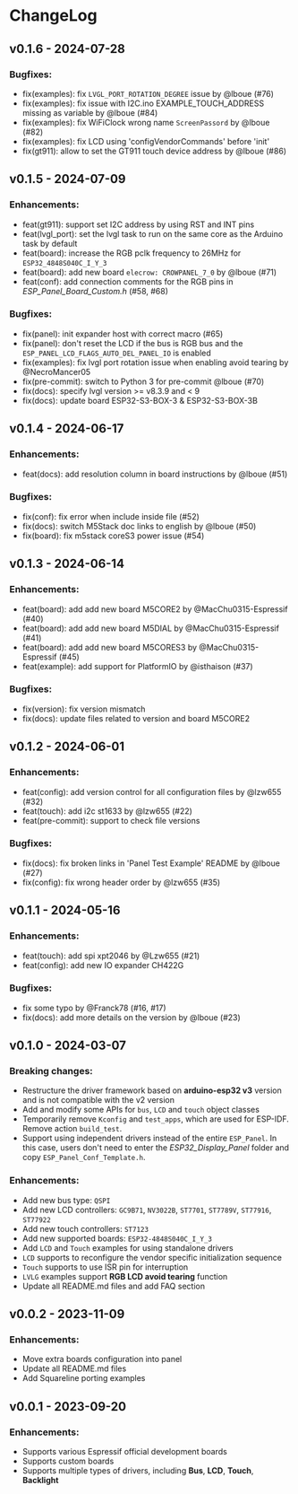 # ChangeLog

## v0.1.6 - 2024-07-28

### Bugfixes:

* fix(examples): fix `LVGL_PORT_ROTATION_DEGREE` issue by @lboue (#76)
* fix(examples): fix issue with I2C.ino EXAMPLE_TOUCH_ADDRESS missing as variable by @lboue (#84)
* fix(examples): fix WiFiClock wrong name `ScreenPassord` by @lboue (#82)
* fix(examples): fix LCD using 'configVendorCommands' before 'init'
* fix(gt911): allow to set the GT911 touch device address by @lboue (#86)

## v0.1.5 - 2024-07-09

### Enhancements:

* feat(gt911): support set I2C address by using RST and INT pins
* feat(lvgl_port): set the lvgl task to run on the same core as the Arduino task by default
* feat(board): increase the RGB pclk frequency to 26MHz for `ESP32_4848S040C_I_Y_3`
* feat(board): add new board `elecrow: CROWPANEL_7_0` by @lboue (#71)
* feat(conf): add connection comments for the RGB pins in *ESP_Panel_Board_Custom.h* (#58, #68)

### Bugfixes:

* fix(panel): init expander host with correct macro (#65)
* fix(panel): don't reset the LCD if the bus is RGB bus and the `ESP_PANEL_LCD_FLAGS_AUTO_DEL_PANEL_IO` is enabled
* fix(examples): fix lvgl port rotation issue when enabling avoid tearing by @NecroMancer05
* fix(pre-commit): switch to Python 3 for pre-commit @lboue (#70)
* fix(docs): specify lvgl version >= v8.3.9 and < 9
* fix(docs): update board ESP32-S3-BOX-3 & ESP32-S3-BOX-3B

## v0.1.4 - 2024-06-17

### Enhancements:

* feat(docs): add resolution column in board instructions by @lboue (#51)

### Bugfixes:

* fix(conf): fix error when include inside file (#52)
* fix(docs): switch M5Stack doc links to english by @lboue (#50)
* fix(board): fix m5stack coreS3 power issue (#54)

## v0.1.3 - 2024-06-14

### Enhancements:

* feat(board): add add new board M5CORE2 by @MacChu0315-Espressif (#40)
* feat(board): add add new board M5DIAL by @MacChu0315-Espressif (#41)
* feat(board): add add new board M5CORES3 by @MacChu0315-Espressif (#45)
* feat(example): add support for PlatformIO by @isthaison (#37)

### Bugfixes:

* fix(version): fix version mismatch
* fix(docs): update files related to version and board M5CORE2

## v0.1.2 - 2024-06-01

### Enhancements:

* feat(config): add version control for all configuration files by @lzw655 (#32)
* feat(touch): add i2c st1633 by @lzw655 (#22)
* feat(pre-commit): support to check file versions

### Bugfixes:

* fix(docs): fix broken links in 'Panel Test Example' README by @lboue (#27)
* fix(config): fix wrong header order by @lzw655 (#35)

## v0.1.1 - 2024-05-16

### Enhancements:

* feat(touch): add spi xpt2046 by @Lzw655 (#21)
* feat(config): add new IO expander CH422G

### Bugfixes:

* fix some typo by @Franck78 (#16, #17)
* fix(docs): add more details on the version by @lboue (#23)

## v0.1.0 - 2024-03-07

### Breaking changes:

* Restructure the driver framework based on **arduino-esp32 v3** version and is not compatible with the v2 version
* Add and modify some APIs for `bus`, `LCD` and `touch` object classes
* Temporarily remove `Kconfig` and `test_apps`, which are used for ESP-IDF. Remove action `build_test`.
* Support using independent drivers instead of the entire `ESP_Panel`. In this case, users don't need to enter the *ESP32_Display_Panel* folder and copy `ESP_Panel_Conf_Template.h`.

### Enhancements:

* Add new bus type: `QSPI`
* Add new LCD controllers: `GC9B71`, `NV3022B`, `ST7701`, `ST7789V`, `ST77916`, `ST77922`
* Add new touch controllers: `ST7123`
* Add new supported boards: `ESP32-4848S040C_I_Y_3`
* Add `LCD` and `Touch` examples for using standalone drivers
* `LCD` supports to reconfigure the vendor specific initialization sequence
* `Touch` supports to use ISR pin for interruption
* `LVLG` examples support **RGB LCD avoid tearing** function
* Update all README.md files and add FAQ section

## v0.0.2 - 2023-11-09

### Enhancements:

* Move extra boards configuration into panel
* Update all README.md files
* Add Squareline porting examples

## v0.0.1 - 2023-09-20

### Enhancements:

* Supports various Espressif official development boards
* Supports custom boards
* Supports multiple types of drivers, including **Bus**, **LCD**, **Touch**, **Backlight**
